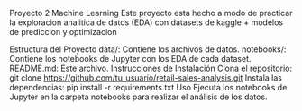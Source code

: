 Proyecto 2 Machine Learning
Este proyecto esta hecho a modo de practicar la exploracion analitica de datos (EDA) con datasets de kaggle + modelos de prediccion y optimizacion

Estructura del Proyecto
data/: Contiene los archivos de datos.
notebooks/: Contiene los notebooks de Jupyter con los EDA de cada dataset.
README.md: Este archivo.
Instrucciones de Instalación
Clona el repositorio: git clone https://github.com/tu_usuario/retail-sales-analysis.git
Instala las dependencias: pip install -r requirements.txt
Uso
Ejecuta los notebooks de Jupyter en la carpeta notebooks para realizar el análisis de los datos.
